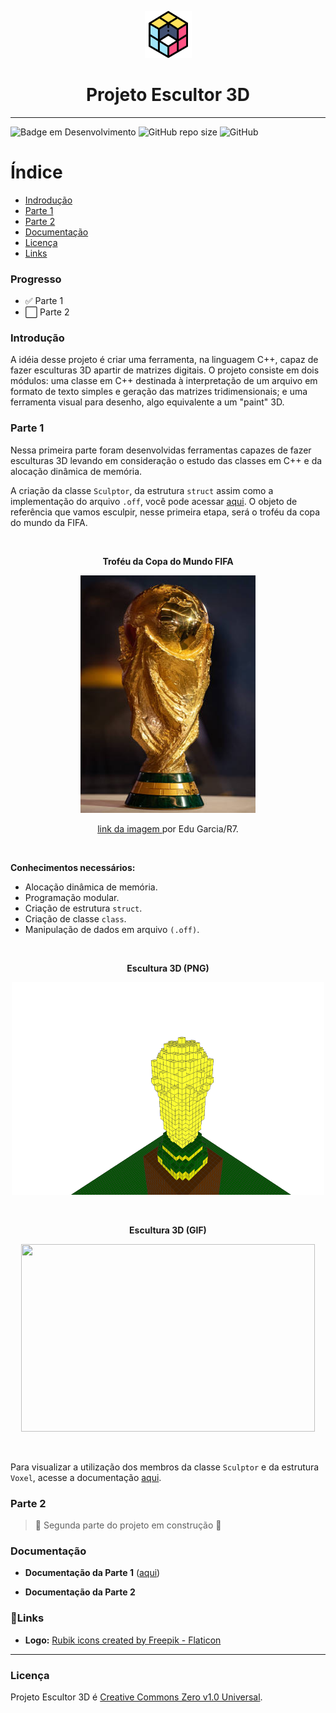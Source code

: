 
<p align="center">
    <img width="75" height="75" src = "src/assets/readme/rubik.png">
    
</p>
    <h1 align="center"> Projeto Escultor 3D </h1>


---

![Badge em Desenvolvimento](http://img.shields.io/static/v1?label=STATUS&message=EM%20DESENVOLVIMENTO&color=GREEN&style=for-the-badge)  ![GitHub repo size](https://img.shields.io/github/repo-size/franssoares/Projeto-Escultor-3D?style=for-the-badge)    ![GitHub](https://img.shields.io/github/license/Franssoares/Projeto-Escultor-3D?style=for-the-badge)

# Índice 

* [Indrodução](#introdução)
* [Parte 1](#parte-1)
* [Parte 2](#parte-2)
* [Documentação](#documentação)
* [Licença](#licença)
* [Links](#links)

### Progresso

- :white_check_mark: Parte 1
- :white_large_square: Parte 2

### Introdução
A idéia desse projeto é criar uma ferramenta, na linguagem C++, capaz de fazer esculturas 3D apartir de matrizes digitais. O projeto consiste em dois módulos: uma classe em C++ destinada à interpretação de um arquivo em formato de texto simples e geração das matrizes tridimensionais; e uma ferramenta visual para desenho, algo equivalente a um "paint" 3D.

### Parte 1
Nessa primeira parte foram desenvolvidas ferramentas capazes de fazer esculturas 3D levando em consideração o estudo das classes em C++ e da alocação dinâmica de memória. 

A criação da classe `Sculptor`, da estrutura `struct` assim como a implementação do arquivo `.off`, você pode acessar [aqui](https://github.com/Franssoares/Projeto-Escultor-3D/tree/main/Projeto_Escultor_3d_Parte_1). O objeto de referência que vamos esculpir, nesse primeira etapa, será o troféu da copa do mundo da FIFA.


<br>

<p align="center">
    <b>Troféu da Copa do Mundo FIFA</b>
</p>

<p align="center">
    <img 
    width="280" 
    height="380"
    src="src\assets\readme\trofeu.png">
</p>

<p align="center">
    <a  
        href= "https://www.r7.com/B1nQ" 
        tittle= "Troféu da copa do mundo FIFA" > link da imagem       
    </a>
 por Edu Garcia/R7.
</p>

<br>


**Conhecimentos necessários:**
- Alocação dinâmica de memória.
- Programação modular.
- Criação de estrutura `struct`.
- Criação de classe `class`.
- Manipulação de dados em arquivo `(.off)`.


<br>

<p align="center">
    <b>Escultura 3D (PNG)</b>
</p>
<p align="center">
    <img 
    width="500" 
    height="340" 
    src = "src/assets/readme/snapshot02.png">
</p>

<br>

<p align="center">
    <b>Escultura 3D (GIF)</b>
</p>
<p align="center">
    <img 
    width="470" 
    height="300" 
    src = "src/assets/readme/imagem.gif">
</p>

<br>


Para visualizar a utilização dos membros da classe `Sculptor` e da estrutura `Voxel`, acesse a documentação [aqui](#documentação).

### Parte 2

> :construction: Segunda parte do projeto em construção :construction:

### Documentação

* **Documentação da Parte 1** ([aqui](https://franssoares.github.io/html/))

* **Documentação da Parte 2**

### :link:Links
* **Logo:** <a href="https://www.flaticon.com/free-icons/rubik" title="rubik icons">Rubik icons created by Freepik - Flaticon</a>

---
### Licença

Projeto Escultor 3D é [Creative Commons Zero v1.0 Universal](https://github.com/Franssoares/Projeto-Escultor-3D/blob/main/license).